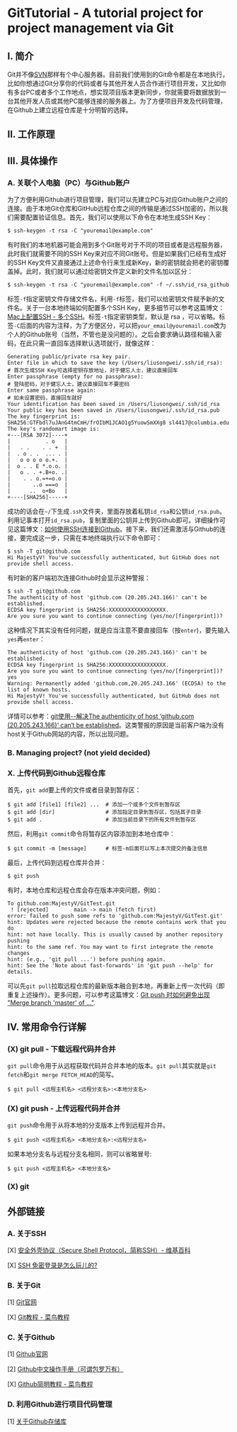 # GitTutorial - A tutorial project for project management via Git

## I. 简介

Git并不像[SVN](https://subversion.apache.org/)那样有个中心服务器。目前我们使用到的Git命令都是在本地执行，比如你想通过Git分享你的代码或者与其他开发人员合作进行项目开发，又比如你有多台PC或者多个工作地点，想实现项目版本更新同步，你就需要将数据放到一台其他开发人员或其他PC能够连接的服务器上。为了方便项目开发及代码管理，在Github上建立远程仓库是十分明智的选择。

## II. 工作原理

## III. 具体操作

### A. 关联个人电脑（PC）与Github账户

为了方便利用Github进行项目管理，我们可以先建立PC与对应Github账户之间的连接。由于本地Git仓库和GitHub远程仓库之间的传输是通过SSH加密的，所以我们需要配置验证信息。首先，我们可以使用以下命令在本地生成SSH Key：

```
$ ssh-keygen -t rsa -C "youremail@example.com"
```

有时我们的本地机器可能会用到多个Git账号对于不同的项目或者是远程服务器，此时我们就需要不同的SSH Key来对应不同Git账号。但是如果我们已经有生成好的SSH Key文件又直接通过上述命令行来生成新Key，新的密钥就会把老的密钥覆盖掉。此时，我们就可以通过给密钥文件定义新的文件名加以区分：

```
$ ssh-keygen -t rsa -C "youremail@example.com" -f ~/.ssh/id_rsa_github
```

标签```-f```指定密钥文件存储文件名，利用```-f```标签，我们可以给密钥文件赋予新的文件名。关于一台本地终端如何配置多个SSH Key，更多细节可以参考这篇博文：[Mac上配置SSH - 多个SSH](https://www.jianshu.com/p/d29ef6aefee2)。标签```-t```指定密钥类型，默认是 rsa ，可以省略。标签```-C```后面的内容为注释，为了方便区分，可以把```your_email@youremail.com```改为个人的Github账号（当然，不管也是没问题的）。之后会要求确认路径和输入密码，在此只需一直回车选择默认选项就行，就像这样：

```
Generating public/private rsa key pair.
Enter file in which to save the key (/Users/liusongwei/.ssh/id_rsa):  # 首次生成SSH Key可选择密钥存放地址，对于健忘人士，建议直接回车
Enter passphrase (empty for no passphrase):                           # 登陆密码，对于健忘人士，建议直接回车不要密码
Enter same passphrase again:                                          # 如未设置密码，直接回车就好
Your identification has been saved in /Users/liusongwei/.ssh/id_rsa
Your public key has been saved in /Users/liusongwei/.ssh/id_rsa.pub
The key fingerprint is:
SHA256:GTFbdl7uJAnG4tmCmH/frOIbM1JCAO1g5YuowSmXXg8 sl4417@columbia.edu
The key's randomart image is:
+---[RSA 3072]----+
|           . o   |
|   . .    . . +  |
|  . o . .  ... . |
|   o o o o o.+.  |
|  o . . E *.o.o. |
|   o . . +.B+o. .|
|    . . o.=+=o.o |
|       ..o ===o  |
|      ..  o+Bo   |
+----[SHA256]-----+
```

成功的话会在```~/```下生成```.ssh```文件夹，里面存放着私钥```id_rsa```和公钥```id_rsa.pub```。 利用记事本打开```id_rsa.pub```，复制里面的公钥并上传到Github即可。详细操作可见这篇博文：[如何使用SSH连接到Github](https://zhuanlan.zhihu.com/p/111344840)。接下来，我们还需激活与Github的连接，要完成这一步，只需在本地终端执行以下命令即可：

```
$ ssh -T git@github.com
Hi MajestyV! You've successfully authenticated, but GitHub does not provide shell access.
```

有时新的客户端初次连接Github时会显示这种警报：

```
$ ssh -T git@github.com
The authenticity of host 'github.com (20.205.243.166)' can't be established.
ECDSA key fingerprint is SHA256:XXXXXXXXXXXXXXXXXX.
Are you sure you want to continue connecting (yes/no/[fingerprint])?
```

这种情况下其实没有任何问题，就是应当注意不要直接回车（按```enter```)，要先输入```yes```再```enter```：

```
The authenticity of host 'github.com (20.205.243.166)' can't be established.
ECDSA key fingerprint is SHA256:XXXXXXXXXXXXXXXXXX.
Are you sure you want to continue connecting (yes/no/[fingerprint])? yes
Warning: Permanently added 'github.com,20.205.243.166' (ECDSA) to the list of known hosts.
Hi MajestyV! You've successfully authenticated, but GitHub does not provide shell access.
```

详情可以参考：[git使用--解决The authenticity of host ‘github.com (20.205.243.166)‘ can‘t be established](https://blog.csdn.net/mj_zm/article/details/120413479)。这类警报的原因是当前客户端为没有host关于Github网站的内容，所以出现问题。

### B. Managing project? (not yield decided)

### X. 上传代码到Github远程仓库

首先，```git add```要上传的文件或者目录到暂存区：

```
$ git add [file1] [file2] ...  # 添加一个或多个文件到暂存区
$ git add [dir]                # 添加指定目录到暂存区，包括其子目录
$ git add .                    # 添加当前目录下的所有文件到暂存区
```

然后，利用```git commit```命令将暂存区内容添加到本地仓库中：

```
$ git commit -m [message]      # 标签-m后面可以写上本次提交的备注信息
```

最后，上传代码到远程仓库并合并：

```
$ git push
```

有时，本地仓库和远程仓库会存在版本冲突问题，例如：

```
To github.com:MajestyV/GitTest.git
 ! [rejected]        main -> main (fetch first)
error: failed to push some refs to 'github.com:MajestyV/GitTest.git'
hint: Updates were rejected because the remote contains work that you do
hint: not have locally. This is usually caused by another repository pushing
hint: to the same ref. You may want to first integrate the remote changes
hint: (e.g., 'git pull ...') before pushing again.
hint: See the 'Note about fast-forwards' in 'git push --help' for details.
```

可以先```git pull```拉取远程仓库的最新版本融合到本地，再重新上传一次代码（即重复上述操作）。更多问题，可以参考这篇博文：[Git push 时如何避免出现 "Merge branch 'master' of ..."](https://www.cnblogs.com/Sinte-Beuve/p/9195018.html).

## IV. 常用命令行详解

### (X) git pull - 下载远程代码并合并
```git pull```命令用于从远程获取代码并合并本地的版本。```git pull```其实就是```git fetch```和```git merge FETCH_HEAD```的简写。

```
$ git pull <远程主机名> <远程分支名>:<本地分支名>
```

### (X) git push - 	上传远程代码并合并

```git push```命令用于从将本地的分支版本上传到远程并合并。

```
$ git push <远程主机名> <本地分支名>:<远程分支名>
```

如果本地分支名与远程分支名相同，则可以省略冒号:

```
$ git push <远程主机名> <本地分支名>
```

### (X) git

## 外部链接

### A. 关于SSH

[X] [安全外壳协议（Secure Shell Protocol，简称SSH）- 维基百科](https://zh.wikipedia.org/wiki/Secure_Shell)

[X] [SSH 免密登录是怎么玩儿的?](https://zhuanlan.zhihu.com/p/28423720)

### B. 关于Git

[1] [Git官网](https://git-scm.com/)

[X] [Git教程 - 菜鸟教程](https://www.runoob.com/git/git-tutorial.html)

### C. 关于Github

[1] [Github官网](https://github.com/)

[2] [Github中文操作手册（可谓包罗万有）](https://docs.github.com/zh/get-started)

[X] [Github简明教程 - 菜鸟教程](https://www.runoob.com/w3cnote/git-guide.html)

### D. 利用Github进行项目代码管理

[1] [关于Github存储库](https://docs.github.com/zh/repositories)
